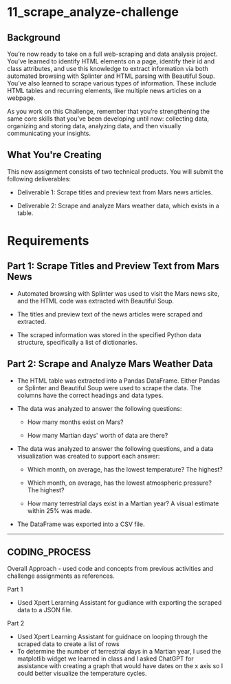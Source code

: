 # 11_scrape_analyze-challenge

## Background
You’re now ready to take on a full web-scraping and data analysis project. You’ve learned to identify HTML elements on a page, identify their id and class attributes, and use this knowledge to extract information via both automated browsing with Splinter and HTML parsing with Beautiful Soup. You’ve also learned to scrape various types of information. These include HTML tables and recurring elements, like multiple news articles on a webpage.

As you work on this Challenge, remember that you’re strengthening the same core skills that you’ve been developing until now: collecting data, organizing and storing data, analyzing data, and then visually communicating your insights.

## What You're Creating
This new assignment consists of two technical products. You will submit the following deliverables:

- Deliverable 1: Scrape titles and preview text from Mars news articles.

- Deliverable 2: Scrape and analyze Mars weather data, which exists in a table.

# Requirements

## Part 1: Scrape Titles and Preview Text from Mars News
- Automated browsing with Splinter was used to visit the Mars news site, and the HTML code was extracted with Beautiful Soup.

- The titles and preview text of the news articles were scraped and extracted.

- The scraped information was stored in the specified Python data structure, specifically a list of dictionaries.

## Part 2: Scrape and Analyze Mars Weather Data
- The HTML table was extracted into a Pandas DataFrame. Either Pandas or Splinter and Beautiful Soup were used to scrape the data. The columns have the correct headings and data types.

- The data was analyzed to answer the following questions:

    - How many months exist on Mars?

    - How many Martian days' worth of data are there?

- The data was analyzed to answer the following questions, and a data visualization was created to support each answer:

    - Which month, on average, has the lowest temperature? The highest?

    - Which month, on average, has the lowest atmospheric pressure? The highest?

    - How many terrestrial days exist in a Martian year? A visual estimate within 25% was made.

- The DataFrame was exported into a CSV file.


--------------------------------------------------------------------------------------------------

## CODING_PROCESS

Overall Approach - used code and concepts from previous activities and challenge assignments as references.

 Part 1
- Used Xpert Lerarning Assistant for gudiance with exporting the scraped data to a JSON file. 

 Part 2
- Used Xpert Learning Assistant for guidnace on looping through the scraped data to create a list of rows
- To determine the number of terrestrial days in a Martian year, I used the matplotlib widget we learned in class and I asked ChatGPT for assistance with creating a graph that would have dates on the x axis so I could better visualize the temperature cycles.

